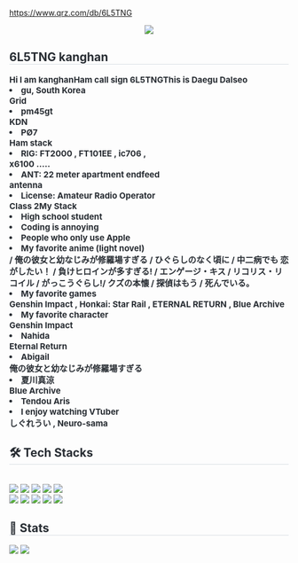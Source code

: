 https://www.qrz.com/db/6L5TNG

<div align= "center">
    <img src="https://capsule-render.vercel.app/api?type=waving&color=0:00b3ff,100:4806fe&height=120&text=6L5TNG-ies27&animation=twinkling&fontColor=180b89&fontSize=40" />
    </div>
    <div style="text-align: left;"> 
    <h2 style="border-bottom: 1px solid #d8dee4; color: #282d33;"> 6L5TNG kanghan </h2>  
    <div style="font-weight: 700; font-size: 15px; text-align: left; color: #282d33;"> Hi I am kanghan</li>Ham call sign 6L5TNG</li></li>This is Daegu Dalseo<li>gu, South Korea</li>Grid<li>pm45gt</li>KDN<li>PØ7</li></li>Ham stack</li></li><li> RIG: FT2000 , FT101EE , ic706 , </li> x6100 .....</li></li><li> ANT: 22 meter apartment endfeed </li> antenna</li></li><li> License: Amateur Radio Operator </li> Class 2</li></li></li>My Stack</li></li><li> High school student</li></li><li> Coding is annoying</li></li><li> People who only use Apple</li></li></li><li> My favorite anime (light novel)</li> </li> / 俺の彼女と幼なじみが修羅場すぎる</li> </li> / ひぐらしのなく頃に</li> </li> / 中二病でも 恋がしたい！</li> </li> / 負けヒロインが多すぎる!</li> </li> </li>/ エンゲージ・キス</li> / リコリス・リコイル </li>/ がっこうぐらし!</li>/ クズの本懐 / 探偵はもう / 死んでいる。</li></li></li></li></li><li>  My favorite games</li>Genshin Impact , Honkai: Star Rail , ETERNAL RETURN , Blue Archive</li></li><li> My favorite character</li></li>Genshin Impact <li> Nahida</li>Eternal Return <li> Abigail</li>俺の彼女と幼なじみが修羅場すぎる <li> 夏川真涼</li>Blue Archive <li> Tendou Aris</li></li><li> I enjoy watching VTuber</li>しぐれうい , Neuro-sama </li></li></li></li> </div> 
    </div>
    <div style="text-align: left;">
    <h2 style="border-bottom: 1px solid #d8dee4; color: #282d33;"> 🛠️ Tech Stacks </h2> <br> 
    <div style="margin: ; text-align: left;" "text-align: left;"> <img src="https://img.shields.io/badge/Swift-F05138?style=flat-square&logo=Swift&logoColor=white">
          <img src="https://img.shields.io/badge/Slack-4A154B?style=flat-square&logo=Slack&logoColor=white">
          <img src="https://img.shields.io/badge/Next.js-000000?style=flat-square&logo=Next.js&logoColor=white">
          <img src="https://img.shields.io/badge/Linux-FCC624?style=flat-square&logo=Linux&logoColor=white">
          <img src="https://img.shields.io/badge/IOS-000000?style=flat-square&logo=IOS&logoColor=white">
          <br/><img src="https://img.shields.io/badge/Java-007396?style=flat-square&logo=Java&logoColor=white">
          <img src="https://img.shields.io/badge/Javascript-F7DF1E?style=flat-square&logo=Javascript&logoColor=white">
          <img src="https://img.shields.io/badge/Android-3DDC84?style=flat-square&logo=Android&logoColor=white">
          <img src="https://img.shields.io/badge/C-A8B9CC?style=flat-square&logo=C&logoColor=white">
          <img src="https://img.shields.io/badge/HTML5-E34F26?style=flat-square&logo=HTML5&logoColor=white">
          <br/></div>
    </div>
    <div style="text-align: left;"> 
    <h2 style="border-bottom: 1px solid #d8dee4; color: #282d33;"> 🏅 Stats </h2> <div style="text-align: left;"> <img src="https://github-readme-stats.vercel.app/api?username=ies27&bg_color=180,00000000,00000000&title_color=ffffff&text_color=ffffff"
         /> <img src="https://github-readme-stats.vercel.app/api/top-langs/?username=ies27&layout=compact&bg_color=180,00000000,00000000&title_color=ffffff&text_color=ffffff"
           /> </div> 
    </div>
    
